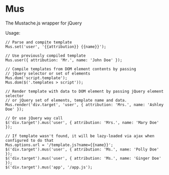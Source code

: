 Mus
=======
The Mustache.js wrapper for jQuery

Usage:

    // Parse and compite template
    Mus.set('user', '{{attribution}} {{name}}');

    // Use previously compiled template
    Mus.user({ attribution: 'Mr.', name: 'John Doe' });

    // Compile templates from DOM element contents by passing
    // jQuery selector or set of elements
    Mus.dom('script.template');
    Mus.dom($('.templates > script'));

    // Render template with data to DOM element by passing jQuery element selector
    // or jQuery set of elements, template name and data.
    Mus.render('div.target', 'user', { attribution: 'Mrs.', name: 'Ashley Doe' });

    // Or use jQuery way call
    $('div.target').mus('user', { attribution: 'Mrs.', name: 'Mary Doe' });

    // If template wasn't found, it will be lazy-loaded via ajax when configured to do that
    Mus.options.url = '/template.js?name={{name}}';
    $('div.target').mus('user', { attribution: 'Ms.', name: 'Polly Doe' });
    $('div.target').mus('user', { attribution: 'Ms.', name: 'Ginger Doe' });
    $('div.target').mus('app', '/app.js');

